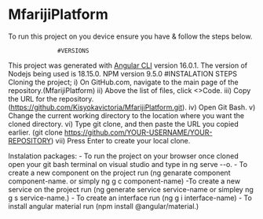 # MfarijiPlatform
To run this project on you device ensure you have & follow  the steps below.

                  #VERSIONS
This project was generated with [Angular CLI](https://github.com/angular/angular-cli) version 16.0.1.
The version of Nodejs being used is 18.15.0.
NPM version  9.5.0
                    #INSTALATION STEPS
Cloning the project; 
              i) On GitHub.com, navigate to the main page of the repository.(MfarijiPlatform)
             ii) Above the list of files, click  <>Code.
            iii) Copy the URL for the repository.(https://github.com/Kisyokavictoria/MfarijiPlatform.git).
             iv) Open Git Bash.
              v) Change the current working directory to the location where you want the cloned directory.
             vi)    Type git clone, and then paste the URL you copied earlier.
                     (git clone https://github.com/YOUR-USERNAME/YOUR-REPOSITORY)
            vii)  Press Enter to create your local clone.

Instalation packages: 
                  - To run the project on your browser once cloned open your git bash terminal on visual studio and type in
                   ng serve --o.
                  - To create a new component on the project run 
                   (ng genarate component component-name. or simply ng g c component-name)
                   -To create a new service on the project run 
                   (ng generate service service-name   or simpley ng g s service-name.)
                   - To create an interface run
                   (ng g i interface-name)
                   - To install angular material run
                   (npm install @angular/material.)
                   
                   

